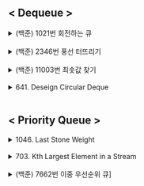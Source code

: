 ## < Dequeue >
<details>
    <summary>(백준) 1021번 회전하는 큐</summary>

- (백준) 1021번 회전하는 큐
    
    ## 문제
    
    <img width="678" alt="스크린샷 2022-02-24 오전 3 00 03" src="https://user-images.githubusercontent.com/81874493/155379992-b417c918-60c7-49f4-9d59-593625e64f45.png">

    풀이)
    
    ```java
    // 시간 복잡도 O(n^2) .. n = index.length
    // 공간 복잡도 O(n) ... n = index.length
    public class Rotating_Queue {
        public static int solution(int size, int[] index) {
    
            LinkedList<Integer> list = new LinkedList<>();
            int count = 0;
    
            for (int i = 1; i < size + 1; i++) {
                list.add(i);
            }
    
            for (int i = 0; i < index.length; i++) {
                int num = index[i];
                int idx = list.indexOf(num);
    
                if (idx <= list.size() / 2) {
                    if (idx == 0) {
                        System.out.println("idx==0 ," + list.pop());
                    } else if (idx == 1) {
                        list.addLast(list.pop());
                        count++;
                        list.pop();
                    } else {
                        for (int j = 0; j < idx; j++) {
                            list.addLast(list.pop());
                            count++;
                        }
                        list.pop();
                    }
    
                } else {
                    for (int j = 0; j < list.size() - idx; j++) {
                        list.addFirst(list.pollLast());
                        count++;
                    }
                    list.pop();
                }
            }
            return count;
        }
    
        public static void main(String[] args) {
            // output : 59
            int size = 32;
            int[] index = {27, 16, 30, 11, 6, 23};
    
            System.out.println(solution(size, index));
        }
    }
    ```
</details>

<br>

<details>
    <summary>(백준) 2346번 풍선 터뜨리기</summary>

- (백준) 2346번 풍선 터뜨리기
    
    ## 문제
    
    1번부터 N번까지 N개의 풍선이 원형으로 놓여 있고. i번 풍선의 오른쪽에는 i+1번 풍선이 있고, 왼쪽에는 i-1번 풍선이 있다. 단, 1번 풍선의 왼쪽에 N번 풍선이 있고, N번 풍선의 오른쪽에 1번 풍선이 있다. 각 풍선 안에는 종이가 하나 들어있고, 종이에는 -N보다 크거나 같고, N보다 작거나 같은 정수가 하나 적혀있다. 이 풍선들을 다음과 같은 규칙으로 터뜨린다.
    
    우선, 제일 처음에는 1번 풍선을 터뜨린다. 다음에는 풍선 안에 있는 종이를 꺼내어 그 종이에 적혀있는 값만큼 이동하여 다음 풍선을 터뜨린다. 양수가 적혀 있을 경우에는 오른쪽으로, 음수가 적혀 있을 때는 왼쪽으로 이동한다. 이동할 때에는 이미 터진 풍선은 빼고 이동한다.
    
    예를 들어 다섯 개의 풍선 안에 차례로 3, 2, 1, -3, -1이 적혀 있었다고 하자. 이 경우 3이 적혀 있는 1번 풍선, -3이 적혀 있는 4번 풍선, -1이 적혀 있는 5번 풍선, 1이 적혀 있는 3번 풍선, 2가 적혀 있는 2번 풍선의 순서대로 터지게 된다.
    
    풀이)
    
    ```java
    // 시간 복잡도 O(n*m) ... n = dequeue.length , m = balloon 의 엘레멘트중 가장 큰 값
    // 공간 복잡도 O(n) ... n = balloon.length
    
    public class PopBalloon {
        public static void solution(int[] balloon) {
    
            Deque<Balloon> deque = new ArrayDeque<>();
    
            for (int i = 0; i < balloon.length; i++) {
                deque.add(new Balloon(i, balloon[i]));
            }
    
            while (true) {
                Balloon balloon1 = deque.pollFirst();
                System.out.println(balloon1.index + 1);
    
                if (deque.isEmpty())
                    break;
    
                if (balloon1.data == 1) {
                    deque.addLast(deque.pollFirst());
    
                } else if (balloon1.data > 1) { // +일때
                    for (int i = 0; i < balloon1.data - 1; i++)
                        deque.addLast(deque.pollFirst());
                } else { // - 일때
                    for (int i = 0; i < -balloon1.data; i++)
                        deque.addFirst(deque.pollLast());
                }
    
            }
    
        }
    
        public static void main(String[] args) {
            // 결과 : 1 4 5 3 2
    
            int[] balloon = {3, 2, 1, -3, -1};
    
            solution(balloon);
        }
    
    }
    
    class Balloon {
        int index;
        int data;
    
        public Balloon(int index, int data) {
            this.index = index;
            this.data = data;
        }
    
    }
    ```
</details>

<br>  

<details>
    <summary>(백준) 11003번 최솟값 찾기</summary>

- (백준) 11003번 최솟값 찾기
    
    ## 문제
    
    N개의 수 A1, A2, ..., AN과 L이 주어진다.
    
    Di = Ai-L+1 ~ Ai 중의 최솟값이라고 할 때, D에 저장된 수를 출력하는 프로그램을 작성하시오. 이때, i ≤ 0 인 Ai는 무시하고 D를 구하여 출력하라
    
    풀이)
    
    ```java
    // 시간 복잡도 O(n^2) ... n = N의 값 
    // 공간 복잡도 O(n) ... n = N의 값
    
    public class FindMin {
        public static void solution(int N, int L, int[] A) {
            int[] D = new int[N];
    
            for (int i = 0; i < N; i++) {
                int first = i - L + 1;
                int last = i;
    
                if (first < 0)
                    first = 0;
    
                int min = A[first];
                for (int j = first; j <= last; j++) {
    
                    if (last == A.length)
                        last -= 1;
    
                    min = Math.min(min, A[j]);
                }
                D[i] = min;
            }
    
            //결과 출력
            for (int i = 0; i < D.length; i++) {
                System.out.printf(String.valueOf(D[i]) + " ");
            }
        }
    
        public static void main(String[] args) {
    //        조건식 : D(i) = A(i-L+1) ~ A(i) 중의 최솟값
    //        output : 1 1 1 2 2 2 2 2 3 3 2 2
            int N = 12;
            int L = 3;
            int[] A = {1, 5, 2, 3, 6, 2, 3, 7, 3, 5, 2, 6};
    
            solution(N, L, A);
        }
    }
    ```
</details>

<br>

<details>
    <summary>641. Deseign Circular Deque</summary>

- 641. Design Circular Deque
    ## 문제

Dequeue를 디자인하라

```java
class Node {
    Node rlink;
    Node llink;
    int data;
}

class MyCircularDeque {
    private Node front;
    private Node rear;
    private int k;
    private int size;

    public MyCircularDeque(int k) {
        front = null;
        rear = null;
        this.k = k;
        size = 0;
    }

    public boolean insertFront(int value) {
        if (isFull()) {
            return false;
        }

        Node node = new Node();
        node.data = value;

        if (isEmpty()) {
            front = node;
            rear = node;

            node.rlink = null;
            node.llink = null;
            size++;
            return true;
        } else {

            front.llink = node;
            node.rlink = front;
            node.llink = null;
            front = node;
            size++;
            return true;
        }
    }

    public boolean insertLast(int value) {
        if (isFull()) {
            return false;
        }

        Node node = new Node();
        node.data = value;

        if (isEmpty()) {
            front = node;
            rear = node;

            node.rlink = null;
            node.llink = null;
            size++;
            return true;
        } else {
            rear.rlink = node;
            node.rlink = null;
            node.llink = rear;
            rear = node;
            size++;
            return true;
        }

    }

    public boolean deleteFront() {
        if (isEmpty()) {
            return false;
        } else {

            if (front.rlink == null) {
                front = null;
                rear = null;
            } else {
                front = front.rlink;
                front.llink = null;
            }
            size--;
            return true;
        }

    }

    public boolean deleteLast() {
        if (isEmpty()) {
            return false;
        } else {

            if (rear.llink == null) {
                front = null;
                rear = null;
            } else {
                rear = rear.llink;
                rear.rlink = null;
            }

            size--;
            return true;
        }
    }

    public int getFront() {
        if (isEmpty()) {
            return -1;
        } else {
            return front.data;
        }
    }

    public int getRear() {
        if (isEmpty()) {
            return -1;
        } else {
            return rear.data;
        }

    }

    public boolean isEmpty() {
        return (front == null);
    }

    public boolean isFull() {
        return (size == k);
    }
}

/**
 * Your MyCircularDeque object will be instantiated and called as such:
 * MyCircularDeque obj = new MyCircularDeque(k);
 * boolean param_1 = obj.insertFront(value);
 * boolean param_2 = obj.insertLast(value);
 * boolean param_3 = obj.deleteFront();
 * boolean param_4 = obj.deleteLast();
 * int param_5 = obj.getFront();
 * int param_6 = obj.getRear();
 * boolean param_7 = obj.isEmpty();
 * boolean param_8 = obj.isFull();
 */
```
<시공간 복잡도>

공간 복잡도 : O(1)

|  | MyCircularDeque() | insertFront() | insertLast() | deleteFront() | deleteLast() | getFront() | getLast() | isEmpty() | isFull() |
| --- | --- | --- | --- | --- | --- | --- | --- | --- | --- |
| 시간 복잡도 | O(1) | O(1) | O(1) | O(1) | O(1) | O(1) | O(1) | O(1) | O(1) |

</details>
<br>

## < Priority Queue >
<details>
    <summary>1046. Last Stone Weight</summary>

- 1046. Last Stone Weight
    
    ## 문제
    
    주어지는 배열의 stone의 값을 통해 stone game을 진행 후 나머지 값을 반환하라
    
    - 나머지 값이 없을 경우 0을 반환하라.
    
    풀이)
    
    ```java
    // 시간 복잡도 O(n) ... n = stones.length - 2
    // 공간 복잡도 O(n) .... n = stones.length
    
    public static int lastStoneWeight(int[] stones) {
            PriorityQueue<Integer> priorityQueue = new PriorityQueue<>(Collections.reverseOrder());
    
            for (int i = 0; i < stones.length; i++)
                priorityQueue.add(stones[i]);
    
            while (priorityQueue.size() >= 2) {
                Integer first = priorityQueue.poll();
                Integer second = priorityQueue.poll();
                Integer weight = Math.max(first, second) - Math.min(first, second);
    
                if (weight != 0) {
                    priorityQueue.add(weight);
                }
            }
    
            if (priorityQueue.size() == 1) {
                return priorityQueue.poll();
            } else {
                return 0;
            }
        }
    ```
</details>

<br>

<details>
    <summary>703. Kth Largest Element in a Stream</summary>

- 703. Kth Largest Element in a Stream
    
    ## 문제
    
    주어진 배열에서 k번째로 큰 수를 반환하는 Class를 디자인하라.
    
    단, add를 통해 새로운 값을 넣는 메소드 또한 디자인하라
    
    ```java
    // 생성자
    // 시간 복잡도 O(n) ... n = nums.length
    // 공간 복잡도 O(n) .. n = nums.length
    
    // add add 메소드
    // 시간 복잡도 O(n) .. n = k - 1
    // 공간 복잡도 O(n) .. n = k - 1
    
    class KthLargest {
        int k;
        PriorityQueue<Integer> priorityQueue;
    
        public KthLargest(int k, int[] nums) {
            this.k = k;
            priorityQueue = new PriorityQueue<>(Collections.reverseOrder());
            for (int i = 0; i < nums.length; i++)
                priorityQueue.add(nums[i]);
        }
    
        public int add(int val) {
            priorityQueue.add(val);
            return getInteger();
        }
    
        private Integer getInteger() {
            int[] memo = new int[k - 1];
    
            for (int i = 0; i < k - 1; i++)
                memo[i] = priorityQueue.poll();
    
            Integer Kth = priorityQueue.peek();
    
            for (int i : memo) {
                priorityQueue.add(i);
            }
            return Kth;
        }
    }
    ```
    
    ... 현재 Testcode는 성공했지만.. Time Limit Exceeded 가 걸렸다...

</details>

<br>

<details>
<summary>(백준) 7662번 이중 우선순위 큐]</summary>

- (백준) 7662번 이중 우선순위 큐
```java

// 시간복잡도 : O(logn) .. n = t
// 공간 복잡도 : O(n) ... n = t

public class Main {
    public static void main(String[] args) throws IOException {
        BufferedReader br = new BufferedReader(new InputStreamReader(System.in));
        StringBuilder sb = new StringBuilder();
        StringTokenizer st = null;

        int t = Integer.parseInt(br.readLine());

        while(t-- > 0) {
            TreeMap<Integer, Integer> treeMap = new TreeMap<>();
            int n = Integer.parseInt(br.readLine());

            while(n-- > 0) {
                str = new StringTokenizer(br.readLine());
                String str = str.nextToken();
                int num = Integer.parseInt(str.nextToken());

                switch(str) {
                    case "I" :
                        treeMap.put(num, treeMap.getOrDefault(num, 0) + 1);
                        break;

                    case "D" :
                        if(treeMap.isEmpty()) break;
                        if(num == -1) {
                            int minKey = treeMap.firstKey();
                            if(treeMap.get(minKey) == 1) {
                                treeMap.remove(minKey);
                            }else {
                                treeMap.put(minKey, treeMap.get(minKey) - 1);
                            }

                        }else {
                            int maxKey = treeMap.lastKey();
                            if(treeMap.get(maxKey) == 1) {
                                treeMap.remove(maxKey);
                            }else {
                                treeMap.put(maxKey, treeMap.get(maxKey) - 1);
                            }
                        }
                        break;
                }
            }

            if(treeMap.isEmpty()) {
                sb.append("EMPTY");
            }else {
                sb.append(treeMap.lastKey() + " " + treeMap.firstKey() );
            }
        }
        System.out.println(sb.toString());
    }
}
```
